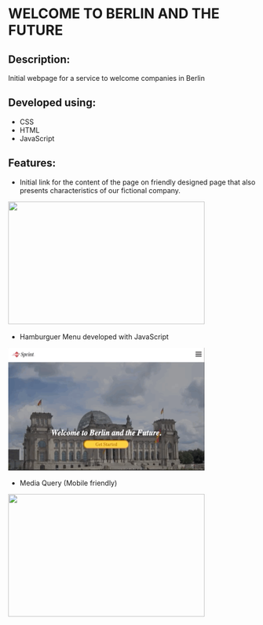 # WELCOME TO BERLIN AND THE FUTURE

## Description: 

Initial webpage for a service to welcome companies in Berlin

## Developed using:

- CSS
- HTML
- JavaScript

## Features:

- Initial link for the content of the page on friendly designed page that also presents characteristics of our fictional company.

<img width='400px' height='250' src='./presentationpage.gif' />

- Hamburguer Menu developed with JavaScript

<img width='400px' height='250' src='./hamburguermenu.gif' />

- Media Query (Mobile friendly)

<img width='400px' height='250' src='./mediaquery.gif' />

